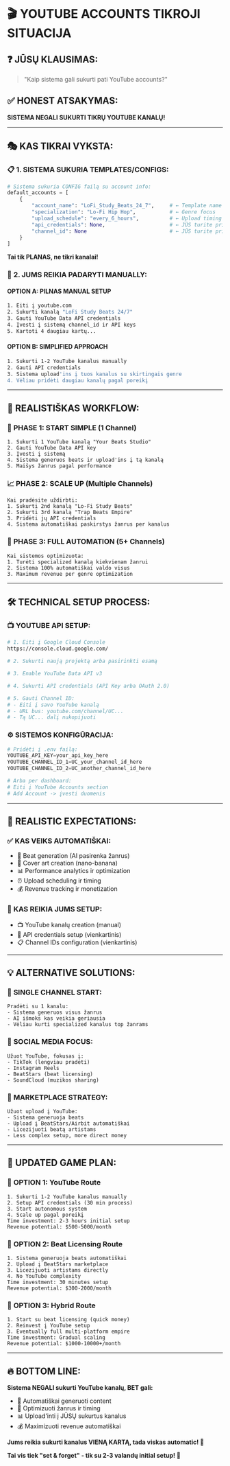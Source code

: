 # 🎬 YOUTUBE ACCOUNTS TIKROJI SITUACIJA

## ❓ JŪSŲ KLAUSIMAS:
> "Kaip sistema gali sukurti pati YouTube accounts?"

## ✅ HONEST ATSAKYMAS:
**SISTEMA NEGALI SUKURTI TIKRŲ YOUTUBE KANALŲ!**

---

## 🎭 **KAS TIKRAI VYKSTA:**

### 📋 **1. SISTEMA SUKURIA TEMPLATES/CONFIGS:**

```python
# Sistema sukuria CONFIG failą su account info:
default_accounts = [
    {
        "account_name": "LoFi_Study_Beats_24_7",     # ← Template name
        "specialization": "Lo-Fi Hip Hop",           # ← Genre focus  
        "upload_schedule": "every_6_hours",          # ← Upload timing
        "api_credentials": None,                     # ← JŪS turite pridėti
        "channel_id": None                           # ← JŪS turite pridėti
    }
]
```

**Tai tik PLANAS, ne tikri kanalai!**

### 🔧 **2. JUMS REIKIA PADARYTI MANUALLY:**

#### **OPTION A: PILNAS MANUAL SETUP**
```bash
1. Eiti į youtube.com
2. Sukurti kanalą "LoFi Study Beats 24/7"  
3. Gauti YouTube Data API credentials
4. Įvesti į sistemą channel_id ir API keys
5. Kartoti 4 daugiau kartų...
```

#### **OPTION B: SIMPLIFIED APPROACH** 
```bash
1. Sukurti 1-2 YouTube kanalus manually
2. Gauti API credentials  
3. Sistema upload'ins į tuos kanalus su skirtingais genre
4. Vėliau pridėti daugiau kanalų pagal poreikį
```

---

## 🎯 **REALISTIŠKAS WORKFLOW:**

### 🚀 **PHASE 1: START SIMPLE (1 Channel)**
```
1. Sukurti 1 YouTube kanalą "Your Beats Studio"
2. Gauti YouTube Data API key
3. Įvesti į sistemą  
4. Sistema generuos beats ir upload'ins į tą kanalą
5. Maišys žanrus pagal performance
```

### 📈 **PHASE 2: SCALE UP (Multiple Channels)**
```
Kai pradėsite uždirbti:
1. Sukurti 2nd kanalą "Lo-Fi Study Beats"
2. Sukurti 3rd kanalą "Trap Beats Empire"
3. Pridėti jų API credentials
4. Sistema automatiškai paskirstys žanrus per kanalus
```

### 💎 **PHASE 3: FULL AUTOMATION (5+ Channels)**
```
Kai sistemos optimizuota:
1. Turėti specialized kanalą kiekvienam žanrui
2. Sistema 100% automatiškai valdo visus
3. Maximum revenue per genre optimization
```

---

## 🛠️ **TECHNICAL SETUP PROCESS:**

### 📺 **YOUTUBE API SETUP:**

```bash
# 1. Eiti į Google Cloud Console
https://console.cloud.google.com/

# 2. Sukurti naują projektą arba pasirinkti esamą

# 3. Enable YouTube Data API v3

# 4. Sukurti API credentials (API Key arba OAuth 2.0)

# 5. Gauti Channel ID:
# - Eiti į savo YouTube kanalą
# - URL bus: youtube.com/channel/UC...
# - Tą UC... dalį nukopijuoti
```

### ⚙️ **SISTEMOS KONFIGŪRACIJA:**

```python
# Pridėti į .env failą:
YOUTUBE_API_KEY=your_api_key_here
YOUTUBE_CHANNEL_ID_1=UC_your_channel_id_here
YOUTUBE_CHANNEL_ID_2=UC_another_channel_id_here

# Arba per dashboard:
# Eiti į YouTube Accounts section
# Add Account -> įvesti duomenis
```

---

## 🎯 **REALISTIC EXPECTATIONS:**

### ✅ **KAS VEIKS AUTOMATIŠKAI:**
- 🎵 Beat generation (AI pasirenka žanrus)
- 🍌 Cover art creation (nano-banana)
- 📊 Performance analytics ir optimization
- ⏰ Upload scheduling ir timing
- 💰 Revenue tracking ir monetization

### 🔧 **KAS REIKIA JUMS SETUP:**
- 📺 YouTube kanalų creation (manual)
- 🔑 API credentials setup (vienkartinis)
- 📋 Channel IDs configuration (vienkartinis)

---

## 💡 **ALTERNATIVE SOLUTIONS:**

### 🚀 **SINGLE CHANNEL START:**
```
Pradėti su 1 kanalu:
- Sistema generuos visus žanrus
- AI išmoks kas veikia geriausia  
- Vėliau kurti specialized kanalus top žanrams
```

### 📱 **SOCIAL MEDIA FOCUS:**
```
Užuot YouTube, fokusas į:
- TikTok (lengviau pradėti)
- Instagram Reels  
- BeatStars (beat licensing)
- SoundCloud (muzikos sharing)
```

### 🏪 **MARKETPLACE STRATEGY:**
```
Užuot upload į YouTube:
- Sistema generuoja beats
- Upload į BeatStars/Airbit automatiškai  
- Licezijuoti beatą artistams
- Less complex setup, more direct money
```

---

## 🎊 **UPDATED GAME PLAN:**

### 🥇 **OPTION 1: YouTube Route**
```
1. Sukurti 1-2 YouTube kanalus manually
2. Setup API credentials (30 min process)
3. Start autonomous system  
4. Scale up pagal poreikį
Time investment: 2-3 hours initial setup
Revenue potential: $500-5000/month
```

### 🥈 **OPTION 2: Beat Licensing Route**  
```
1. Sistema generuoja beats automatiškai
2. Upload į BeatStars marketplace
3. Licezijuoti artistams directly
4. No YouTube complexity
Time investment: 30 minutes setup
Revenue potential: $300-2000/month
```

### 🥉 **OPTION 3: Hybrid Route**
```
1. Start su beat licensing (quick money)
2. Reinvest į YouTube setup  
3. Eventually full multi-platform empire
Time investment: Gradual scaling
Revenue potential: $1000-10000+/month
```

---

## 🔥 **BOTTOM LINE:**

**Sistema NEGALI sukurti YouTube kanalų, BET gali:**
- 🤖 Automatiškai generuoti content
- 🧠 Optimizuoti žanrus ir timing  
- 📊 Upload'inti į JŪSŲ sukurtus kanalus
- 💰 Maximizuoti revenue automatiškai

**Jums reikia sukurti kanalus VIENĄ KARTĄ, tada viskas automatic! 🚀**

**Tai vis tiek "set & forget" - tik su 2-3 valandų initial setup! 💎**